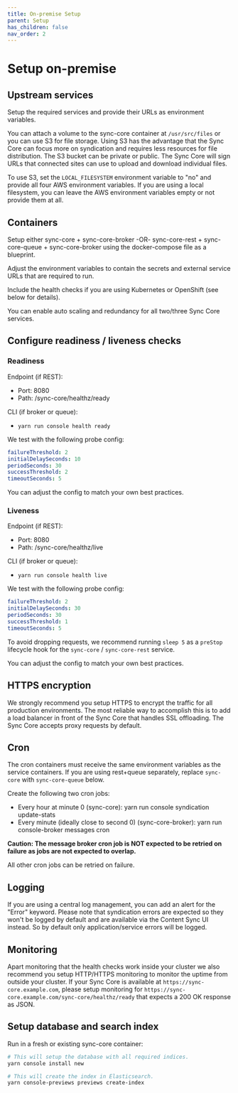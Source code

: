 ```yaml
---
title: On-premise Setup
parent: Setup
has_children: false
nav_order: 2
---
```


# Setup on-premise

## Upstream services

Setup the required services and provide their URLs as environment variables.

You can attach a volume to the sync-core container at `/usr/src/files` or you can use S3 for file storage.
Using S3 has the advantage that the Sync Core can focus more on syndication and requires less resources for file distribution.
The S3 bucket can be private or public.
The Sync Core will sign URLs that connected sites can use to upload and download individual files.

To use S3, set the `LOCAL_FILESYSTEM` environment variable to "no" and provide all four AWS environment variables.
If you are using a local filesystem, you can leave the AWS environment variables empty or not provide them at all.

## Containers

Setup either sync-core + sync-core-broker -OR- sync-core-rest + sync-core-queue + sync-core-broker using the docker-compose file as a blueprint.

Adjust the environment variables to contain the secrets and external service URLs that are required to run.

Include the health checks if you are using Kubernetes or OpenShift (see below for details).

You can enable auto scaling and redundancy for all two/three Sync Core services.

## Configure readiness / liveness checks

### Readiness

Endpoint (if REST):
- Port: 8080
- Path: /sync-core/healthz/ready

CLI (if broker or queue):
- `yarn run console health ready`

We test with the following probe config:
```yaml
failureThreshold: 2
initialDelaySeconds: 10
periodSeconds: 30
successThreshold: 2
timeoutSeconds: 5
```

You can adjust the config to match your own best practices.

### Liveness

Endpoint (if REST):
- Port: 8080
- Path: /sync-core/healthz/live

CLI (if broker or queue):
- `yarn run console health live`

We test with the following probe config:
```yaml
failureThreshold: 2
initialDelaySeconds: 30
periodSeconds: 30
successThreshold: 1
timeoutSeconds: 5
```

To avoid dropping requests, we recommend running `sleep 5` as a `preStop` lifecycle hook for the `sync-core` / `sync-core-rest` service.

You can adjust the config to match your own best practices.

## HTTPS encryption

We strongly recommend you setup HTTPS to encrypt the traffic for all production environments.
The most reliable way to accomplish this is to add a load balancer in front of the Sync Core that handles SSL offloading.
The Sync Core accepts proxy requests by default.

## Cron

The cron containers must receive the same environment variables as the service containers.
If you are using rest+queue separately, replace `sync-core` with `sync-core-queue` below.

Create the following two cron jobs:
- Every hour at minute 0 (sync-core): yarn run console syndication update-stats
- Every minute (ideally close to second 0) (sync-core-broker): yarn run console-broker messages cron

**Caution: The message broker cron job is NOT expected to be retried on failure as jobs are not expected to overlap.**

All other cron jobs can be retried on failure.

## Logging

If you are using a central log management, you can add an alert for the "Error" keyword.
Please note that syndication errors are expected so they won't be logged by default and are available via the Content Sync UI instead.
So by default only application/service errors will be logged.

## Monitoring

Apart monitoring that the health checks work inside your cluster we also recommend you setup HTTP/HTTPS monitoring to monitor the uptime from outside your cluster.
If your Sync Core is available at `https://sync-core.example.com`, please setup monitoring for `https://sync-core.example.com/sync-core/healthz/ready` that expects a 200 OK response as JSON.

## Setup database and search index

Run in a fresh or existing sync-core container:
```bash
# This will setup the database with all required indices.
yarn console install new

# This will create the index in Elasticsearch.
yarn console-previews previews create-index
```
